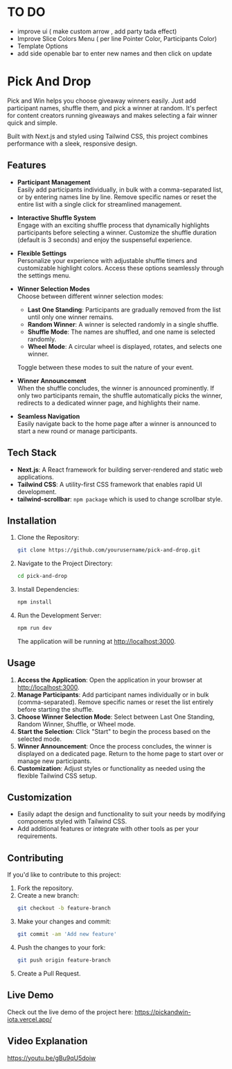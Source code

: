 # TO DO
- improve ui ( make custom arrow , add party tada effect)
- Improve Slice Colors Menu ( per line  Pointer Color, Participants Color)
- Template Options
- add side openable bar to enter new names and then click on update

# Pick And Drop

Pick and Win helps you choose giveaway winners easily. Just add participant names, shuffle them, and pick a winner at random. It's perfect for content creators running giveaways and makes selecting a fair winner quick and simple.

Built with Next.js and styled using Tailwind CSS, this project combines performance with a sleek, responsive design.

## Features

- **Participant Management**  
  Easily add participants individually, in bulk with a comma-separated list, or by entering names line by line. Remove specific names or reset the entire list with a single click for streamlined management.

- **Interactive Shuffle System**  
  Engage with an exciting shuffle process that dynamically highlights participants before selecting a winner. Customize the shuffle duration (default is 3 seconds) and enjoy the suspenseful experience.

- **Flexible Settings**  
  Personalize your experience with adjustable shuffle timers and customizable highlight colors. Access these options seamlessly through the settings menu.

- **Winner Selection Modes**  
  Choose between different winner selection modes:
  - **Last One Standing**: Participants are gradually removed from the list until only one winner remains.
  - **Random Winner**: A winner is selected randomly in a single shuffle.  
  - **Shuffle Mode**: The names are shuffled, and one name is selected randomly.
  - **Wheel Mode**: A circular wheel is displayed, rotates, and selects one winner.
  
  Toggle between these modes to suit the nature of your event.

- **Winner Announcement**  
  When the shuffle concludes, the winner is announced prominently. If only two participants remain, the shuffle automatically picks the winner, redirects to a dedicated winner page, and highlights their name.

- **Seamless Navigation**  
  Easily navigate back to the home page after a winner is announced to start a new round or manage participants.

## Tech Stack

- **Next.js**: A React framework for building server-rendered and static web applications.
- **Tailwind CSS**: A utility-first CSS framework that enables rapid UI development.
- **tailwind-scrollbar**: `npm package` which is used to change scrollbar style.

## Installation

1. Clone the Repository:
    ```bash
    git clone https://github.com/yourusername/pick-and-drop.git
    ```

2. Navigate to the Project Directory:
    ```bash
    cd pick-and-drop
    ```

3. Install Dependencies:
    ```bash
    npm install
    ```

4. Run the Development Server:
    ```bash
    npm run dev
    ```

    The application will be running at [http://localhost:3000](http://localhost:3000).

## Usage

1. **Access the Application**: Open the application in your browser at [http://localhost:3000](http://localhost:3000).  
2. **Manage Participants**: Add participant names individually or in bulk (comma-separated). Remove specific names or reset the list entirely before starting the shuffle.  
3. **Choose Winner Selection Mode**: Select between Last One Standing, Random Winner, Shuffle, or Wheel mode.  
4. **Start the Selection**: Click "Start" to begin the process based on the selected mode.  
5. **Winner Announcement**: Once the process concludes, the winner is displayed on a dedicated page. Return to the home page to start over or manage new participants.  
6. **Customization**: Adjust styles or functionality as needed using the flexible Tailwind CSS setup.  

## Customization

- Easily adapt the design and functionality to suit your needs by modifying components styled with Tailwind CSS.
- Add additional features or integrate with other tools as per your requirements.

## Contributing

If you'd like to contribute to this project:

1. Fork the repository.
2. Create a new branch:
    ```bash
    git checkout -b feature-branch
    ```
3. Make your changes and commit:
    ```bash
    git commit -am 'Add new feature'
    ```
4. Push the changes to your fork:
    ```bash
    git push origin feature-branch
    ```
5. Create a Pull Request.

## Live Demo

Check out the live demo of the project here: https://pickandwin-iota.vercel.app/

## Video Explanation

https://youtu.be/gBu9qU5doiw
